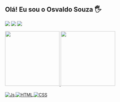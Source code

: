 ## Olá! Eu sou o Osvaldo Souza 🖐
 <a href="https://www.linkedin.com/in/osvaldo-de-souza-828a52203" target="_blank"><img src="https://img.shields.io/badge/-LinkedIn-%230077B5?style=for-the-badge&logo=linkedin&logoColor=white" target="_blank"></a> 
  <a href="https://www.instagram.com/osvaldosouza53" target="_blank"><img src="https://img.shields.io/badge/-Instagram-%23E4405F?style=for-the-badge&logo=instagram&logoColor=white" target="_blank"></a>
  <a href="https://www.facebook.com/osvaldosouza53" target="_blank"><img src="https://img.shields.io/badge/-facebook-%230077B5?style=for-the-badge&logo=facebook&logoColor=white" target="_blank"></a>

  <a href="https://github.com/osvaldo53">
  <img height="180em" src="https://github-readme-stats.vercel.app/api?username=osvaldo53&show_icons=true&theme=dark&include_all_commits=true&count_private=true"/>
  <img height="180em" src="https://github-readme-stats.vercel.app/api/top-langs/?username=osvaldo53&layout=normal&langs_count=4&theme=dark"/>

<div style="display: inline_block"><br>
  <img align="center" alt="Js" src="https://img.shields.io/badge/JavaScript-F7DF1E?style=for-the-badge&logo=javascript&logoColor=black">
  <img align="center" alt="HTML" src="https://img.shields.io/badge/HTML5-E34F26?style=for-the-badge&logo=html5&logoColor=white">
  <img align="center" alt="CSS" src="https://img.shields.io/badge/CSS3-1572B6?style=for-the-badge&logo=css3&logoColor=white">
</div>
  
